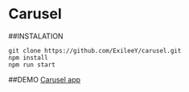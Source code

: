 # Carusel
##INSTALATION
```
git clone https://github.com/ExileeY/carusel.git
npm install
npm run start
```
##DEMO
[Carusel app](https://agitated-golick-963428.netlify.app/)
